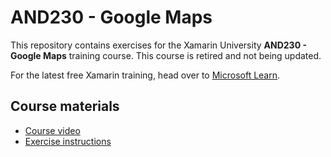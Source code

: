 # AND230 - Google Maps

This repository contains exercises for the Xamarin University **AND230 - Google Maps** training course. This course is retired and not being updated.

For the latest free Xamarin training, head over to [Microsoft Learn](https://aka.ms/learn-xamarin).

## Course materials

* [Course video](https://youtu.be/YjUUkKcKUBs)
* [Exercise instructions](https://XamarinUniversity.github.io/AND230/)
